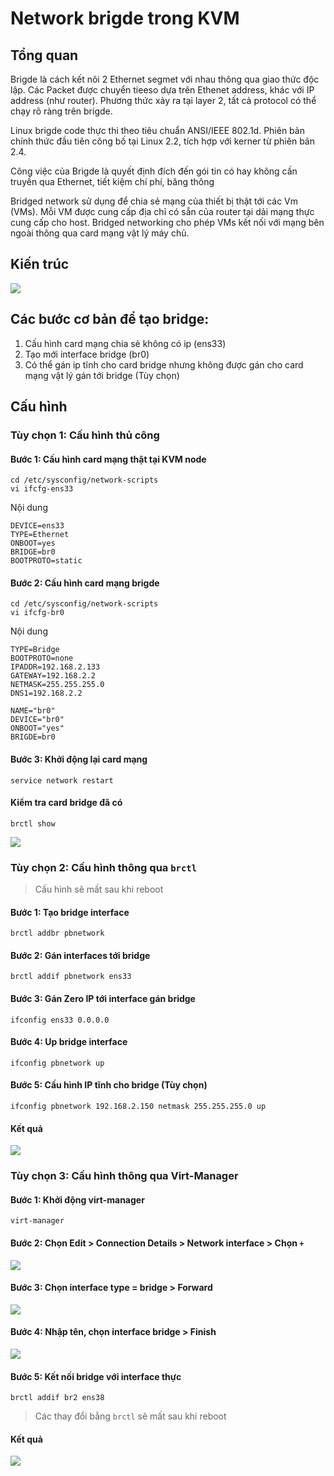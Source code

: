 # Network brigde trong KVM
## Tổng quan
Brigde là cách kết nôi 2 Ethernet segmet với nhau thông qua giao thức độc lập. Các Packet được chuyển tieeso dựa trên Ethenet address, khác với IP address (như router). Phương thức xảy ra tại layer 2, tất cả protocol có thể chạy rõ ràng trên brigde.

Linux brigde code thực thi theo tiêu chuẩn ANSI/IEEE 802.1d. Phiên bản chính thức đầu tiên công bố tại Linux 2.2, tích hợp với kerner từ phiên bản 2.4.

Công việc của Brigde là quyết định đích đến gói tin có hay không cần truyền qua Ethernet, tiết kiệm chí phí, băng thông

Bridged network sử dụng để chia sẻ mạng của thiết bị thật tới các Vm (VMs). Mỗi VM được cung cấp địa chỉ có sẵn của router tại dải mạng thực cung cấp cho host. Bridged networking cho phép VMs kết nối với mạng bên ngoài thông qua card mạng vật lý máy chủ.

## Kiến trúc
![](../images/KVM-bridge-1.jpg)

## Các bước cơ bản để tạo bridge:
1. Cấu hình card mạng chia sẻ không có ip (ens33)
2. Tạo mới interface bridge (br0)
3. Có thể gán ip tĩnh cho card bridge nhưng không được gán cho card mạng vật lý gán tới bridge (Tùy chọn)

## Cấu hình
### Tùy chọn 1: Cấu hình thủ công
#### Bước 1: Cấu hình card mạng thật tại KVM node
```
cd /etc/sysconfig/network-scripts
vi ifcfg-ens33
```
Nội dung
```
DEVICE=ens33
TYPE=Ethernet
ONBOOT=yes
BRIDGE=br0
BOOTPROTO=static
```
#### Bước 2: Cấu hình card mạng brigde
```
cd /etc/sysconfig/network-scripts
vi ifcfg-br0
```
Nội dung
```
TYPE=Bridge
BOOTPROTO=none
IPADDR=192.168.2.133
GATEWAY=192.168.2.2
NETMASK=255.255.255.0
DNS1=192.168.2.2

NAME="br0"
DEVICE="br0"
ONBOOT="yes"
BRIGDE=br0

```
#### Bước 3: Khởi động lại card mạng
```
service network restart
```

#### Kiểm tra card bridge đã có
```
brctl show
```
![](../images/KVM-bridge-2.PNG)

### Tùy chọn 2: Cấu hình thông qua `brctl`
> Cấu hình sẽ mất sau khi reboot
#### Bước 1: Tạo bridge interface
```
brctl addbr pbnetwork
```
#### Bước 2: Gán interfaces tới bridge
```
brctl addif pbnetwork ens33
```
#### Bước 3: Gán Zero IP tới interface gán bridge
```
ifconfig ens33 0.0.0.0
```
#### Bước 4: Up bridge interface
```
ifconfig pbnetwork up
```
#### Bước 5: Cấu hình IP tĩnh cho bridge (Tùy chọn)
```
ifconfig pbnetwork 192.168.2.150 netmask 255.255.255.0 up
```
#### Kết quả
![](../images/kvm-bridge-1.PNG)

### Tùy chọn 3: Cấu hình thông qua Virt-Manager
#### Bước 1: Khởi động virt-manager
```
virt-manager
```
#### Bước 2: Chọn Edit > Connection Details > Network interface > Chọn `+`
![](../images/kvm-virt-bridge-1.PNG)
#### Bước 3: Chọn interface type = bridge > Forward
![](../images/kvm-virt-bridge-2.PNG)
#### Bước 4: Nhập tên, chọn interface bridge > Finish
![](../images/kvm-virt-bridge-3.PNG)

#### Bước 5: Kết nối bridge với interface thực
```
brctl addif br2 ens38
```
> Các thay đổi bằng `brctl` sẽ mất sau khi reboot

#### Kết quả
![](../images/kvm-virt-bridge-4.PNG)

